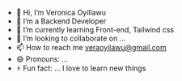 - 👋 Hi, I’m Veronica Oyillawu
- 👀 I’m a Backend Developer
- 🌱 I’m currently learning Front-end, Tailwind css
- 💞️ I’m looking to collaborate on ...
- 📫 How to reach me veraoyilawu@gmail.com 
- 😄 Pronouns: ...
- ⚡ Fun fact: ... I love to learn new things

<!---
VeraOyillawu/VeraOyillawu is a ✨ special ✨ repository because its `README.md` (this file) appears on your GitHub profile.
You can click the Preview link to take a look at your changes.
--->

